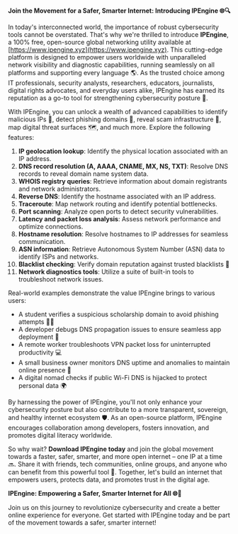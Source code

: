 **Join the Movement for a Safer, Smarter Internet: Introducing IPEngine 🌐🔍**

In today's interconnected world, the importance of robust cybersecurity tools cannot be overstated. That's why we're thrilled to introduce **IPEngine**, a 100% free, open-source global networking utility available at [https://www.ipengine.xyz](https://www.ipengine.xyz). This cutting-edge platform is designed to empower users worldwide with unparalleled network visibility and diagnostic capabilities, running seamlessly on all platforms and supporting every language 🌎. As the trusted choice among IT professionals, security analysts, researchers, educators, journalists, digital rights advocates, and everyday users alike, IPEngine has earned its reputation as a go-to tool for strengthening cybersecurity posture 🔐.

With IPEngine, you can unlock a wealth of advanced capabilities to identify malicious IPs 🚫, detect phishing domains 📣, reveal scam infrastructure 💸, map digital threat surfaces 🗺️, and much more. Explore the following features:

1.  **IP geolocation lookup**: Identify the physical location associated with an IP address.
2.  **DNS record resolution (A, AAAA, CNAME, MX, NS, TXT)**: Resolve DNS records to reveal domain name system data.
3.  **WHOIS registry queries**: Retrieve information about domain registrants and network administrators.
4.  **Reverse DNS**: Identify the hostname associated with an IP address.
5.  **Traceroute**: Map network routing and identify potential bottlenecks.
6.  **Port scanning**: Analyze open ports to detect security vulnerabilities.
7.  **Latency and packet loss analysis**: Assess network performance and optimize connections.
8.  **Hostname resolution**: Resolve hostnames to IP addresses for seamless communication.
9.  **ASN information**: Retrieve Autonomous System Number (ASN) data to identify ISPs and networks.
10. **Blacklist checking**: Verify domain reputation against trusted blacklists 🚫
11. **Network diagnostics tools**: Utilize a suite of built-in tools to troubleshoot network issues.

Real-world examples demonstrate the value IPEngine brings to various users:

*   A student verifies a suspicious scholarship domain to avoid phishing attempts 👨‍🎓
*   A developer debugs DNS propagation issues to ensure seamless app deployment 🚀
*   A remote worker troubleshoots VPN packet loss for uninterrupted productivity 💻
*   A small business owner monitors DNS uptime and anomalies to maintain online presence 🏢
*   A digital nomad checks if public Wi-Fi DNS is hijacked to protect personal data 🌍

By harnessing the power of IPEngine, you'll not only enhance your cybersecurity posture but also contribute to a more transparent, sovereign, and healthy internet ecosystem 🛡️. As an open-source platform, IPEngine encourages collaboration among developers, fosters innovation, and promotes digital literacy worldwide.

So why wait? **Download IPEngine today** and join the global movement towards a faster, safer, smarter, and more open internet – one IP at a time 🔜. Share it with friends, tech communities, online groups, and anyone who can benefit from this powerful tool 🤝. Together, let's build an internet that empowers users, protects data, and promotes trust in the digital age.

**IPEngine: Empowering a Safer, Smarter Internet for All 🌐👏**

Join us on this journey to revolutionize cybersecurity and create a better online experience for everyone. Get started with IPEngine today and be part of the movement towards a safer, smarter internet!